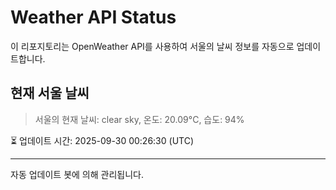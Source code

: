 
# Weather API Status

이 리포지토리는 OpenWeather API를 사용하여 서울의 날씨 정보를 자동으로 업데이트합니다.

## 현재 서울 날씨
> 서울의 현재 날씨: clear sky, 온도: 20.09°C, 습도: 94%

⏳ 업데이트 시간: 2025-09-30 00:26:30 (UTC)

---
자동 업데이트 봇에 의해 관리됩니다.

